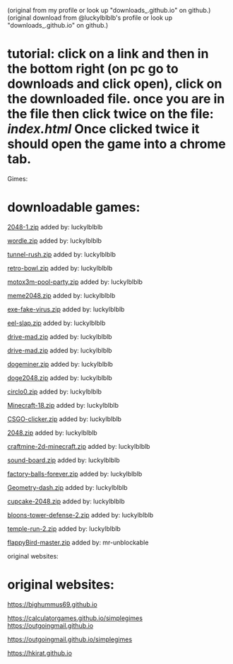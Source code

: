 (original from my profile or look up "downloads_.github.io" on github.)
(original download from @luckylblblb's profile or look up "downloads_.github.io" on github.)

# tutorial: click on a link and then in the bottom right (on pc go to downloads and click open), click on the downloaded file. once you are in the file then click twice on the file: _index.html_ Once clicked twice it should open the game into a chrome tab.

Gimes:
# downloadable games:


[2048-1.zip](https://github.com/user-attachments/files/17835438/1.zip)                                      added by: luckylblblb


[wordle.zip](https://github.com/user-attachments/files/17835822/wordle.zip)                                 added by: luckylblblb


[tunnel-rush.zip](https://github.com/user-attachments/files/17835823/tunnel-rush.zip)                       added by: luckylblblb


[retro-bowl.zip](https://github.com/user-attachments/files/17835827/retro-bowl.zip)                         added by: luckylblblb


[motox3m-pool-party.zip](https://github.com/user-attachments/files/17835829/motox3m-pool-party.zip)         added by: luckylblblb


[meme2048.zip](https://github.com/user-attachments/files/17835830/meme2048.zip)                             added by: luckylblblb


[exe-fake-virus.zip](https://github.com/user-attachments/files/17835836/exe-fake-virus.zip)                 added by: luckylblblb


[eel-slap.zip](https://github.com/user-attachments/files/17835842/eel-slap.zip)                             added by: luckylblblb


[drive-mad.zip](https://github.com/user-attachments/files/17835845/drive-mad.zip)                           added by: luckylblblb

[drive-mad.zip](https://github.com/user-attachments/files/17835845/drive-mad.zip)                           added by: luckylblblb


[dogeminer.zip](https://github.com/user-attachments/files/17835847/dogeminer.zip)                           added by: luckylblblb


[doge2048.zip](https://github.com/user-attachments/files/17835850/doge2048.zip)                             added by: luckylblblb


[circlo0.zip](https://github.com/user-attachments/files/17835853/circlo0.zip)                               added by: luckylblblb


[Minecraft-18.zip](https://github.com/user-attachments/files/17835856/Minecraft-18.zip)                     added by: luckylblblb


[CSGO-clicker.zip](https://github.com/user-attachments/files/17835859/CSGO-clicker.zip)                     added by: luckylblblb


[2048.zip](https://github.com/user-attachments/files/17835864/2048.zip)                                             added by: luckylblblb


[craftmine-2d-minecraft.zip](https://github.com/user-attachments/files/17835880/craftmine-2d-minecraft.zip)         added by: luckylblblb


[sound-board.zip](https://github.com/user-attachments/files/17835882/sound-board.zip)                               added by: luckylblblb


[factory-balls-forever.zip](https://github.com/user-attachments/files/17835884/factory-balls-forever.zip)           added by: luckylblblb

[Geometry-dash.zip](https://github.com/user-attachments/files/17835888/Geometry-dash.zip)                           added by: luckylblblb


[cupcake-2048.zip](https://github.com/user-attachments/files/17835890/cupcake-2048.zip)                             added by: luckylblblb


[bloons-tower-defense-2.zip](https://github.com/user-attachments/files/17835891/bloons-tower-defense-2.zip)         added by: luckylblblb


[temple-run-2.zip](https://github.com/user-attachments/files/17872773/temple-run-2.zip)                             added by: luckylblblb


[flappyBird-master.zip](https://github.com/user-attachments/files/19113702/flappyBird-master.zip)                   added by: mr-unblockable



original websites:
# original websites:

https://bighummus69.github.io

https://calculatorgames.github.io/simplegimes
https://outgoingmail.github.io

https://outgoingmail.github.io/simplegimes

https://hkirat.github.io
